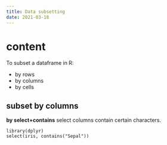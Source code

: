 ```yaml
---
title: Data subsetting
date: 2021-03-18
---
```


# content
To subset a dataframe in R:
- by rows
- by columns
- by cells

## subset by columns
**by select+contains**
select columns contain certain characters.

```
library(dplyr)
select(iris, contains("Sepal"))
```



